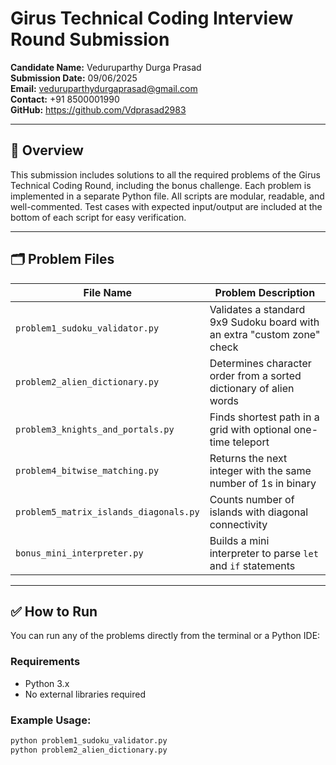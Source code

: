 # Girus Technical Coding Interview Round Submission

**Candidate Name:** Veduruparthy Durga Prasad  
**Submission Date:** 09/06/2025  
**Email:** veduruparthydurgaprasad@gmail.com      
**Contact:** +91 8500001990  
**GitHub:** https://github.com/Vdprasad2983

---

## 📁 Overview

This submission includes solutions to all the required problems of the Girus Technical Coding Round, including the bonus challenge. Each problem is implemented in a separate Python file. All scripts are modular, readable, and well-commented. Test cases with expected input/output are included at the bottom of each script for easy verification.

---

## 🗂 Problem Files

| File Name                             | Problem Description                                                  |
|--------------------------------------|----------------------------------------------------------------------|
| `problem1_sudoku_validator.py`       | Validates a standard 9x9 Sudoku board with an extra "custom zone" check |
| `problem2_alien_dictionary.py`       | Determines character order from a sorted dictionary of alien words  |
| `problem3_knights_and_portals.py`    | Finds shortest path in a grid with optional one-time teleport       |
| `problem4_bitwise_matching.py`       | Returns the next integer with the same number of 1s in binary       |
| `problem5_matrix_islands_diagonals.py`| Counts number of islands with diagonal connectivity                 |
| `bonus_mini_interpreter.py`          | Builds a mini interpreter to parse `let` and `if` statements        |

---

## ✅ How to Run

You can run any of the problems directly from the terminal or a Python IDE:

### Requirements
- Python 3.x
- No external libraries required

### Example Usage:

```bash
python problem1_sudoku_validator.py
python problem2_alien_dictionary.py
